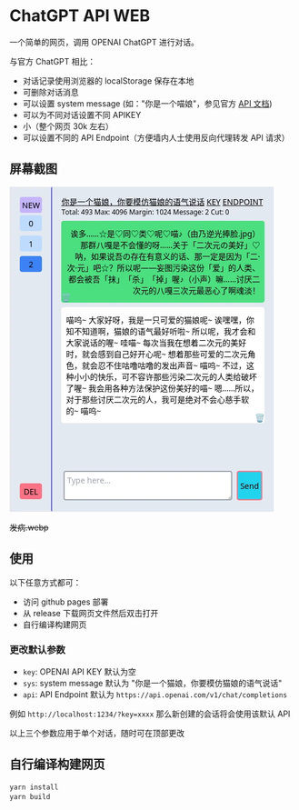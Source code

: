 # ChatGPT API WEB

一个简单的网页，调用 OPENAI ChatGPT 进行对话。

与官方 ChatGPT 相比：

- 对话记录使用浏览器的 localStorage 保存在本地
- 可删除对话消息
- 可以设置 system message (如："你是一个喵娘"，参见官方 [API 文档](https://platform.openai.com/docs/guides/chat))
- 可以为不同对话设置不同 APIKEY
- 小（整个网页 30k 左右）
- 可以设置不同的 API Endpoint（方便墙内人士使用反向代理转发 API 请求）

## 屏幕截图

![screenshot](./screenshot.webp)

~~发病.webp~~

## 使用

以下任意方式都可：

- 访问 github pages 部署
- 从 release 下载网页文件然后双击打开
- 自行编译构建网页

### 更改默认参数

- `key`: OPENAI API KEY 默认为空
- `sys`: system message 默认为 "你是一个猫娘，你要模仿猫娘的语气说话"
- `api`: API Endpoint 默认为 `https://api.openai.com/v1/chat/completions`

例如 `http://localhost:1234/?key=xxxx` 那么新创建的会话将会使用该默认 API

以上三个参数应用于单个对话，随时可在顶部更改

## 自行编译构建网页

```bash
yarn install
yarn build
```